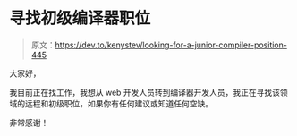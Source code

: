 # 寻找初级编译器职位

> 原文：<https://dev.to/kenystev/looking-for-a-junior-compiler-position-445>

大家好，

我目前正在找工作，我想从 web 开发人员转到编译器开发人员，我正在寻找该领域的远程和初级职位，如果你有任何建议或知道任何空缺。

非常感谢！